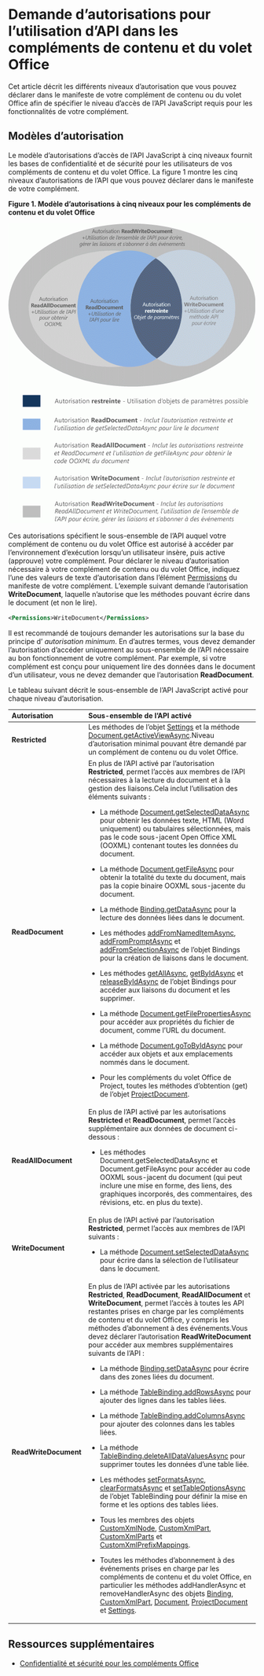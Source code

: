 
# <a name="requesting-permissions-for-api-use-in-content-and-task-pane-add-ins"></a>Demande d’autorisations pour l’utilisation d’API dans les compléments de contenu et du volet Office
Cet article décrit les différents niveaux d’autorisation que vous pouvez déclarer dans le manifeste de votre complément de contenu ou du volet Office afin de spécifier le niveau d’accès de l’API JavaScript requis pour les fonctionnalités de votre complément. 




## <a name="permissions-model"></a>Modèles d’autorisation


Le modèle d’autorisations d’accès de l’API JavaScript à cinq niveaux fournit les bases de confidentialité et de sécurité pour les utilisateurs de vos compléments de contenu et du volet Office. La figure 1 montre les cinq niveaux d’autorisations de l’API que vous pouvez déclarer dans le manifeste de votre complément.


**Figure 1. Modèle d’autorisations à cinq niveaux pour les compléments de contenu et du volet Office**

![Niveaux d’autorisations des applications de volet de tâches](../images/off15appsdk_TaskPaneAppPermission.gif)



Ces autorisations spécifient le sous-ensemble de l’API auquel votre complément de contenu ou du volet Office est autorisé à accéder par l’environnement d’exécution lorsqu’un utilisateur insère, puis active (approuve) votre complément. Pour déclarer le niveau d’autorisation nécessaire à votre complément de contenu ou du volet Office, indiquez l’une des valeurs de texte d’autorisation dans l’élément [Permissions](http://msdn.microsoft.com/en-us/library/d4cfe645-353d-8240-8495-f76fb36602fe%28Office.15%29.aspx) du manifeste de votre complément. L’exemple suivant demande l’autorisation **WriteDocument**, laquelle n’autorise que les méthodes pouvant écrire dans le document (et non le lire).




```XML
<Permissions>WriteDocument</Permissions>
```

Il est recommandé de toujours demander les autorisations sur la base du principe d’ _autorisation minimum_. En d’autres termes, vous devez demander l’autorisation d’accéder uniquement au sous-ensemble de l’API nécessaire au bon fonctionnement de votre complément. Par exemple, si votre complément est conçu pour uniquement lire des données dans le document d’un utilisateur, vous ne devez demander que l’autorisation **ReadDocument**.

Le tableau suivant décrit le sous-ensemble de l’API JavaScript activé pour chaque niveau d’autorisation.



|**Autorisation**|**Sous-ensemble de l’API activé**|
|:-----|:-----|
|**Restricted**|Les méthodes de l’objet [Settings](http://dev.office.com/reference/add-ins/shared/settings) et la méthode [Document.getActiveViewAsync](http://dev.office.com/reference/add-ins/shared/document.getactiveviewasync).Niveau d’autorisation minimal pouvant être demandé par un complément de contenu ou du volet Office.|
|**ReadDocument**|En plus de l’API activé par l’autorisation  **Restricted**, permet l’accès aux membres de l’API nécessaires à la lecture du document et à la gestion des liaisons.Cela inclut l’utilisation des éléments suivants :<br/><ul><li>La méthode <a href="http://msdn.microsoft.com/en-us/library/f85ad02c-64f0-4b73-87f6-7f521b3afd69(Office.15).aspx" target="_blank">Document.getSelectedDataAsync</a> pour obtenir les données texte, HTML (Word uniquement) ou tabulaires sélectionnées, mais pas le code sous-jacent Open Office XML (OOXML) contenant toutes les données du document.</p></li><li><p>La méthode <a href="http://msdn.microsoft.com/en-us/library/78047418-89c4-4c7d-9427-4735b8559518(Office.15).aspx" target="_blank">Document.getFileAsync</a> pour obtenir la totalité du texte du document, mais pas la copie binaire OOXML sous-jacente du document.</p></li><li><p>La méthode <a href="http://msdn.microsoft.com/en-us/library/5372ffd8-579d-4fcb-9e5b-e9a2128f3201(Office.15).aspx" target="_blank">Binding.getDataAsync</a> pour la lecture des données liées dans le document.</p></li><li><p>Les méthodes <a href="http://msdn.microsoft.com/en-us/library/afbadac7-60c7-47cb-9477-6e9466ded44c(Office.15).aspx" target="_blank">addFromNamedItemAsync</a>, <a href="http://msdn.microsoft.com/en-us/library/9dc03608-b08b-4700-8be1-3c86ae236799(Office.15).aspx" target="_blank">addFromPromptAsync</a> et <a href="http://msdn.microsoft.com/en-us/library/edc99214-e63e-43f2-9392-97ead42fc155(Office.15).aspx" target="_blank">addFromSelectionAsync</a> de l’objet <span class="keyword">Bindings</span> pour la création de liaisons dans le document.</p></li><li><p>Les méthodes <a href="http://msdn.microsoft.com/en-us/library/ef902b73-cc4c-4551-95de-d8a51eeba82f(Office.15).aspx" target="_blank">getAllAsync</a>, <a href="http://msdn.microsoft.com/en-us/library/2727c891-bc05-465c-9324-113fbfeb3fbb(Office.15).aspx" target="_blank">getByIdAsync</a> et <a href="http://msdn.microsoft.com/en-us/library/ad285984-8b44-435d-9b84-f0ade570c896(Office.15).aspx" target="_blank">releaseByIdAsync</a> de l’objet <span class="keyword">Bindings</span> pour accéder aux liaisons du document et les supprimer.</p></li><li><p>La méthode <a href="http://msdn.microsoft.com/en-us/library/2533a563-95ae-4d52-b2d5-a6783e4ef5b4(Office.15).aspx" target="_blank">Document.getFilePropertiesAsync</a> pour accéder aux propriétés du fichier de document, comme l’URL du document.</p></li><li><p>La méthode <a href="http://msdn.microsoft.com/en-us/library/35dda81c-235e-4eab-8a77-9acb3b73a380(Office.15).aspx" target="_blank">Document.goToByIdAsync</a> pour accéder aux objets et aux emplacements nommés dans le document.</p></li><li><p>Pour les compléments du volet Office de Project, toutes les méthodes d’obtention (get) de l’objet <a href="http://msdn.microsoft.com/en-us/library/1908af4f-93b9-4859-87e3-06942014fae1(Office.15).aspx" target="_blank">ProjectDocument</a>. </p></li></ul>|
|**ReadAllDocument**|En plus de l’API activé par les autorisations **Restricted** et **ReadDocument**, permet l’accès supplémentaire aux données de document ci-dessous :<br/><ul><li><p>Les méthodes <span class="keyword">Document.getSelectedDataAsync</span> et <span class="keyword">Document.getFileAsync</span> pour accéder au code OOXML sous-jacent du document (qui peut inclure une mise en forme, des liens, des graphiques incorporés, des commentaires, des révisions, etc. en plus du texte).</p></li></ul>|
|**WriteDocument**|En plus de l’API activé par l’autorisation **Restricted**, permet l’accès aux membres de l’API suivants :<br/><ul><li><p>La méthode <a href="http://msdn.microsoft.com/en-us/library/998f38dc-83bd-4659-a759-4758c632a6ef(Office.15).aspx" target="_blank">Document.setSelectedDataAsync</a> pour écrire dans la sélection de l’utilisateur dans le document.</p></li></ul>|
|**ReadWriteDocument**|En plus de l’API activée par les autorisations  **Restricted**,  **ReadDocument**,  **ReadAllDocument** et **WriteDocument**, permet l’accès à toutes les API restantes prises en charge par les compléments de contenu et du volet Office, y compris les méthodes d’abonnement à des événements.Vous devez déclarer l’autorisation  **ReadWriteDocument** pour accéder aux membres supplémentaires suivants de l’API :<br/><ul><li><p>La méthode <a href="http://msdn.microsoft.com/en-us/library/6a59bb6d-40b6-4a95-9b98-d70d4616de09(Office.15).aspx" target="_blank">Binding.setDataAsync</a> pour écrire dans des zones liées du document.</p></li><li><p>La méthode <a href="http://msdn.microsoft.com/en-us/library/1cd23454-8435-4e13-98b3-d0d29ed278a8(Office.15).aspx" target="_blank">TableBinding.addRowsAsync</a> pour ajouter des lignes dans les tables liées.</p></li><li><p>La méthode <a href="http://msdn.microsoft.com/en-us/library/8f1bfa81-3850-4ea1-ba2e-c9bcf5847a44(Office.15).aspx" target="_blank">TableBinding.addColumnsAsync</a> pour ajouter des colonnes dans les tables liées.</p></li><li><p>La méthode <a href="http://msdn.microsoft.com/en-us/library/8f5cc783-384d-4520-a218-190dfed74dd2(Office.15).aspx" target="_blank">TableBinding.deleteAllDataValuesAsync</a> pour supprimer toutes les données d’une table liée.</p></li><li><p>Les méthodes <a href="http://msdn.microsoft.com/en-us/library/49712906-f582-4055-9ef8-6edde6e97679(Office.15).aspx" target="_blank">setFormatsAsync</a>, <a href="http://msdn.microsoft.com/en-us/library/cc56e9c0-b33c-4d9b-b676-a7e50f757c10(Office.15).aspx" target="_blank">clearFormatsAsync</a> et <a href="http://msdn.microsoft.com/en-us/library/2885fc57-4527-4ca4-a43d-9ee447ec27d3(Office.15).aspx" target="_blank">setTableOptionsAsync</a> de l’objet <span class="keyword">TableBinding</span> pour définir la mise en forme et les options des tables liées.</p></li><li><p>Tous les membres des objets <a href="http://msdn.microsoft.com/en-us/library/dc1518de-47fa-4108-aab7-04a022724b04(Office.15).aspx" target="_blank">CustomXmlNode</a>, <a href="http://msdn.microsoft.com/en-us/library/83f0e668-8236-4f2f-a20f-b173a9e3f65f(Office.15).aspx" target="_blank">CustomXmlPart</a>, <a href="http://msdn.microsoft.com/en-us/library/ba40cd4c-29bb-4f31-875d-6f1382fd1ee8(Office.15).aspx" target="_blank">CustomXmlParts</a> et <a href="http://msdn.microsoft.com/en-us/library/18b9aa8c-83e7-4c2f-8530-6a0ac8ce5535(Office.15).aspx" target="_blank">CustomXmlPrefixMappings</a>.</p></li><li><p>Toutes les méthodes d’abonnement à des événements prises en charge par les compléments de contenu et du volet Office, en particulier les méthodes <span class="keyword">addHandlerAsync</span> et <span class="keyword">removeHandlerAsync</span> des objets <a href="http://msdn.microsoft.com/en-us/library/42882642-d22b-47d2-a8d3-3aa8c6a4435e(Office.15).aspx" target="_blank">Binding</a>, <a href="http://msdn.microsoft.com/en-us/library/83f0e668-8236-4f2f-a20f-b173a9e3f65f(Office.15).aspx" target="_blank">CustomXmlPart</a>, <a href="http://msdn.microsoft.com/en-us/library/f8859516-cc1f-4b20-a8f3-cee37a983e70(Office.15).aspx" target="_blank">Document</a>, <a href="http://msdn.microsoft.com/en-us/library/1908af4f-93b9-4859-87e3-06942014fae1(Office.15).aspx" target="_blank">ProjectDocument</a> et <a href="http://msdn.microsoft.com/en-us/library/ad733387-a58c-4514-8fc2-53e64fad468d(Office.15).aspx" target="_blank">Settings</a>.</p></li></ul>|

## <a name="additional-resources"></a>Ressources supplémentaires

    
- [Confidentialité et sécurité pour les compléments Office](../develop/privacy-and-security.md)
    


